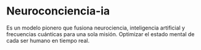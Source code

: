 # Neuroconciencia-ia
Es un modelo pionero que fusiona neurociencia, inteligencia artificial y frecuencias cuánticas para una sola misión. Optimizar el estado mental de cada ser humano en tiempo real.
